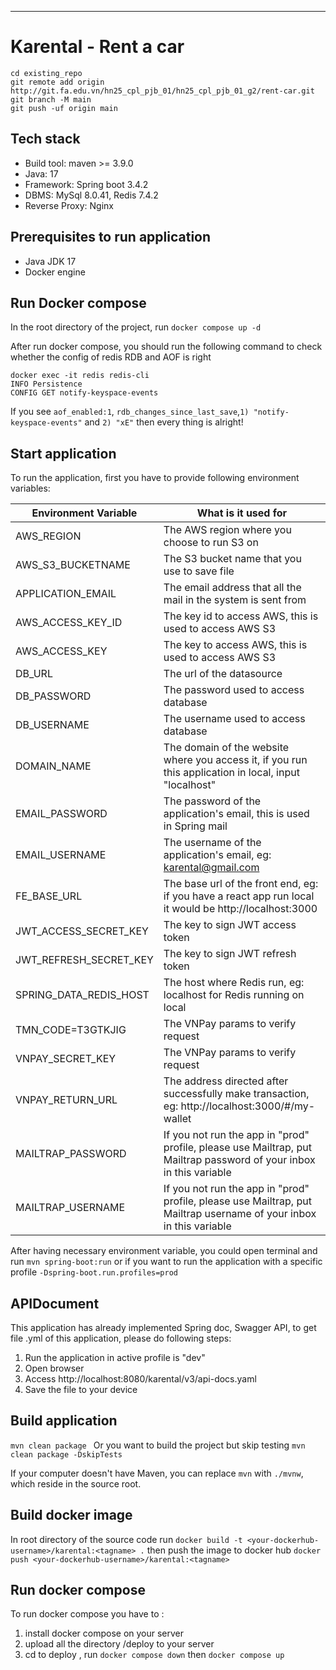
***
# Karental - Rent a car

```
cd existing_repo
git remote add origin http://git.fa.edu.vn/hn25_cpl_pjb_01/hn25_cpl_pjb_01_g2/rent-car.git
git branch -M main
git push -uf origin main
```
## Tech stack
* Build tool: maven >= 3.9.0
* Java: 17
* Framework: Spring boot 3.4.2
* DBMS: MySql 8.0.41, Redis 7.4.2
* Reverse Proxy: Nginx

## Prerequisites to run application
* Java JDK 17
* Docker engine

## Run Docker compose
In the root directory of the project, run
  `docker compose up -d`

After run docker compose, you should run the following command to check whether the config of redis RDB and AOF is right
```
docker exec -it redis redis-cli
INFO Persistence
CONFIG GET notify-keyspace-events
```
If you see `aof_enabled:1`, `rdb_changes_since_last_save`,`1) "notify-keyspace-events"` and
`2) "xE"` then every thing is alright!

## Start application
To run the application, first you have to provide following environment variables:

| Environment Variable   | What is it used for                                                                                                 |
|------------------------|---------------------------------------------------------------------------------------------------------------------|
| AWS_REGION             | The AWS region where you choose to run S3 on                                                                        |
| AWS_S3_BUCKETNAME      | The S3 bucket name that you use to save file                                                                        |
| APPLICATION_EMAIL      | The email address that all the mail in the system is sent from                                                      |
| AWS_ACCESS_KEY_ID      | The key id to access AWS, this is used to access AWS S3                                                             |
| AWS_ACCESS_KEY         | The key to access AWS, this is used to access AWS S3                                                                |
| DB_URL                 | The url of the datasource                                                                                           |
| DB_PASSWORD            | The password used to access database                                                                                |
| DB_USERNAME            | The username used to access database                                                                                |
| DOMAIN_NAME            | The domain of the website where you access it, if you run this application in local, input "localhost"              |
| EMAIL_PASSWORD         | The password of the application's email, this is used in Spring mail                                                |
| EMAIL_USERNAME         | The username of the application's email, eg: karental@gmail.com                                                     |
| FE_BASE_URL            | The base url of the front end, eg: if you have a react app run local it would be http://localhost:3000              |
| JWT_ACCESS_SECRET_KEY  | The key to sign JWT access token                                                                                    |
| JWT_REFRESH_SECRET_KEY | The key to sign JWT refresh token                                                                                   |
| SPRING_DATA_REDIS_HOST | The host where Redis run, eg: localhost for Redis running on local                                                  |
| TMN_CODE=T3GTKJIG      | The VNPay params to verify request                                                                                  |
| VNPAY_SECRET_KEY       | The VNPay params to verify request                                                                                  |
| VNPAY_RETURN_URL       | The address directed after successfully make transaction, eg: http://localhost:3000/#/my-wallet                     |
| MAILTRAP_PASSWORD      | If you not run the app in "prod" profile, please use Mailtrap, put Mailtrap password of your inbox in this variable |
| MAILTRAP_USERNAME      | If you not run the app in "prod" profile, please use Mailtrap, put Mailtrap username of your inbox in this variable |



After having necessary environment variable, you could open terminal and run `mvn spring-boot:run`
or if you want to run the application with a specific profile `-Dspring-boot.run.profiles=prod`

## APIDocument
This application has already implemented Spring doc, Swagger API, to get file .yml of this application, please do following steps:
1. Run the application in active profile is "dev"
2. Open browser
3. Access http://localhost:8080/karental/v3/api-docs.yaml
4. Save the file to your device

## Build application
`mvn clean package `
Or you want to build the project but skip testing
`mvn clean package -DskipTests `

If your computer doesn't have Maven, you can replace `mvn` with `./mvnw`, which reside in the source root.

## Build docker image
In root directory of the source code run `docker build -t <your-dockerhub-username>/karental:<tagname> .`
then push the image to docker hub `docker push <your-dockerhub-username>/karental:<tagname>`

## Run docker compose
To run docker compose you have to :
1. install docker compose on your server
2. upload all the directory /deploy to your server 
3. cd to deploy , run `docker compose down` then `docker compose up`